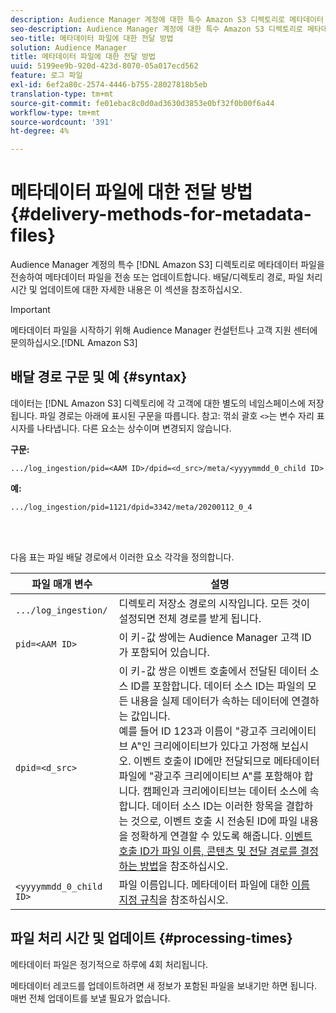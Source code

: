 ```yaml
---
description: Audience Manager 계정에 대한 특수 Amazon S3 디렉토리로 메타데이터 파일을 전송하여 메타데이터 파일을 전송하거나 업데이트합니다. 배달/디렉토리 경로, 파일 처리 시간 및 업데이트에 대한 자세한 내용은 이 섹션을 참조하십시오.
seo-description: Audience Manager 계정에 대한 특수 Amazon S3 디렉토리로 메타데이터 파일을 전송하여 메타데이터 파일을 전송하거나 업데이트합니다. 배달/디렉토리 경로, 파일 처리 시간 및 업데이트에 대한 자세한 내용은 이 섹션을 참조하십시오.
seo-title: 메타데이터 파일에 대한 전달 방법
solution: Audience Manager
title: 메타데이터 파일에 대한 전달 방법
uuid: 5199ee9b-920d-423d-8070-05a017ecd562
feature: 로그 파일
exl-id: 6ef2a80c-2574-4446-b755-28027818b5eb
translation-type: tm+mt
source-git-commit: fe01ebac8c0d0ad3630d3853e0bf32f0b00f6a44
workflow-type: tm+mt
source-wordcount: '391'
ht-degree: 4%

---
```


# 메타데이터 파일에 대한 전달 방법{#delivery-methods-for-metadata-files}

Audience Manager 계정의 특수 [!DNL Amazon S3] 디렉토리로 메타데이터 파일을 전송하여 메타데이터 파일을 전송 또는 업데이트합니다. 배달/디렉토리 경로, 파일 처리 시간 및 업데이트에 대한 자세한 내용은 이 섹션을 참조하십시오.

>[!IMPORTANT]
>
> 메타데이터 파일을 시작하기 위해 Audience Manager 컨설턴트나 고객 지원 센터에 문의하십시오.[!DNL Amazon S3]

## 배달 경로 구문 및 예 {#syntax}

데이터는 [!DNL Amazon S3] 디렉토리에 각 고객에 대한 별도의 네임스페이스에 저장됩니다. 파일 경로는 아래에 표시된 구문을 따릅니다. 참고: 꺾쇠 괄호 `<>`는 변수 자리 표시자를 나타냅니다. 다른 요소는 상수이며 변경되지 않습니다.

**구문:**

```
.../log_ingestion/pid=<AAM ID>/dpid=<d_src>/meta/<yyyymmdd_0_child ID>
```

**예:**

```
.../log_ingestion/pid=1121/dpid=3342/meta/20200112_0_4
```

<br> 

다음 표는 파일 배달 경로에서 이러한 요소 각각을 정의합니다.


| 파일 매개 변수 | 설명 |
---------|----------|
| `.../log_ingestion/` | 디렉토리 저장소 경로의 시작입니다. 모든 것이 설정되면 전체 경로를 받게 됩니다. |
| `pid=<AAM ID>` | 이 키-값 쌍에는 Audience Manager 고객 ID가 포함되어 있습니다. |
| `dpid=<d_src>` | 이 키-값 쌍은 이벤트 호출에서 전달된 데이터 소스 ID를 포함합니다. 데이터 소스 ID는 파일의 모든 내용을 실제 데이터가 속하는 데이터에 연결하는 값입니다. </br> 예를 들어 ID 123과 이름이 &quot;광고주 크리에이티브 A&quot;인 크리에이티브가 있다고 가정해 보십시오. 이벤트 호출이 ID에만 전달되므로 메타데이터 파일에 &quot;광고주 크리에이티브 A&quot;를 포함해야 합니다. 캠페인과 크리에이티브는 데이터 소스에 속합니다. 데이터 소스 ID는 이러한 항목을 결합하는 것으로, 이벤트 호출 시 전송된 ID에 파일 내용을 정확하게 연결할 수 있도록 해줍니다. [이벤트 호출 ID가 파일 이름, 콘텐츠 및 전달 경로를 결정하는 방법](/help/using/reporting/audience-optimization-reports/metadata-files-intro/metadata-file-overview.md#how-ids-shape-file-names)을 참조하십시오. |
| `<yyyymmdd_0_child ID>` | 파일 이름입니다. 메타데이터 파일에 대한 [이름 지정 규칙](/help/using/reporting/audience-optimization-reports/metadata-files-intro/metadata-file-names.md)을 참조하십시오. |

## 파일 처리 시간 및 업데이트 {#processing-times}

메타데이터 파일은 정기적으로 하루에 4회 처리됩니다.

메타데이터 레코드를 업데이트하려면 새 정보가 포함된 파일을 보내기만 하면 됩니다. 매번 전체 업데이트를 보낼 필요가 없습니다.
